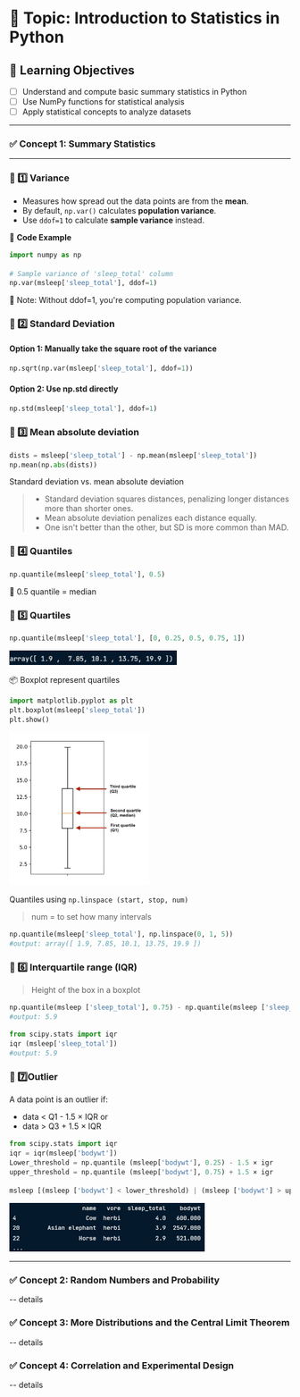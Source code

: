 # 🧠 Topic: Introduction to Statistics in Python

## 🎯 Learning Objectives
- [ ] Understand and compute basic summary statistics in Python
- [ ] Use NumPy functions for statistical analysis
- [ ] Apply statistical concepts to analyze datasets
---
### ✅ Concept 1: Summary Statistics

---

### 🔷 1️⃣ Variance

- Measures how spread out the data points are from the **mean**.
- By default, `np.var()` calculates **population variance**.
- Use `ddof=1` to calculate **sample variance** instead.

🧪 **Code Example**
```python
import numpy as np

# Sample variance of 'sleep_total' column
np.var(msleep['sleep_total'], ddof=1)
```
🔎 Note: Without ddof=1, you're computing population variance.

### 🔷 2️⃣ Standard Deviation

#### Option 1: Manually take the square root of the variance
```python
np.sqrt(np.var(msleep['sleep_total'], ddof=1))
```
#### Option 2: Use np.std directly
```python
np.std(msleep['sleep_total'], ddof=1)
```

### 🔷 3️⃣ Mean absolute deviation

```python
dists = msleep['sleep_total'] - np.mean(msleep['sleep_total'])
np.mean(np.abs(dists))
```

Standard deviation vs. mean absolute deviation
> - Standard deviation squares distances, penalizing longer distances more than shorter ones.
> - Mean absolute deviation penalizes each distance equally.
> - One isn't better than the other, but SD is more common than MAD.

### 🔷 4️⃣ Quantiles

```python
np.quantile(msleep['sleep_total'], 0.5)
```
🔎 0.5 quantile = median

### 🔷 5️⃣ Quartiles
```python
np.quantile(msleep['sleep_total'], [0, 0.25, 0.5, 0.75, 1])
```

<left>
  <img src="quantile1.JPG" width="300">
</left>

📦 Boxplot represent quartiles
```python
import matplotlib.pyplot as plt
plt.boxplot(msleep['sleep_total'])
plt.show()
```
<left>
  <img src="boxplot.JPG" width="250">
</left>

Quantiles using `np.linspace (start, stop, num)` 

> num = to set how many intervals

```python
np.quantile(msleep['sleep_total'], np.linspace(0, 1, 5))
#output: array([ 1.9, 7.85, 10.1, 13.75, 19.9 ])
```
### 🔷 6️⃣ Interquartile range (IQR)

> Height of the box in a boxplot

```python
np.quantile(msleep ['sleep_total'], 0.75) - np.quantile(msleep ['sleep_total'], 0.25)
#output: 5.9
```

```python
from scipy.stats import iqr
iqr (msleep['sleep_total'])
#output: 5.9
```
### 🔷 7️⃣Outlier

A data point is an outlier if:
- data < Q1 - 1.5 × IQR or
- data > Q3 + 1.5 × IQR

```python
from scipy.stats import iqr
iqr = iqr(msleep['bodywt'])
Lower_threshold = np.quantile (msleep['bodywt'], 0.25) - 1.5 × igr
upper_threshold = np.quantile (msleep['bodywt'], 0.75) + 1.5 × igr

msleep [(msleep ['bodywt'] < lower_threshold) | (msleep ['bodywt'] > upper_threshold)]
```

<left>
  <img src="outliers.JPG" width="350">
</left>



---

### ✅ Concept 2: Random Numbers and Probability
-- details

### ✅ Concept 3: More Distributions and the Central Limit Theorem
-- details

### ✅ Concept 4: Correlation and Experimental Design
-- details
